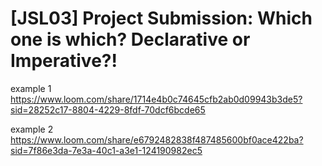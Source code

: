 # [JSL03] Project Submission: Which one is which? Declarative or Imperative?!

example 1
https://www.loom.com/share/1714e4b0c74645cfb2ab0d09943b3de5?sid=28252c17-8804-4229-8fdf-70dcf6bcde65

example 2
https://www.loom.com/share/e6792482838f487485600bf0ace422ba?sid=7f86e3da-7e3a-40c1-a3e1-124190982ec5
